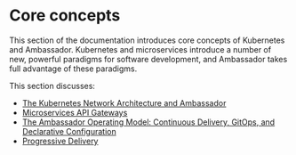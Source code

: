 # Core concepts

This section of the documentation introduces core concepts of Kubernetes and Ambassador. Kubernetes and microservices introduce a number of new, powerful paradigms for software development, and Ambassador takes full advantage of these paradigms.

This section discusses:

* [The Kubernetes Network Architecture and Ambassador](kubernetes-network-architecture.md)
* [Microservices API Gateways](microservices-api-gateways)
* [The Ambassador Operating Model: Continuous Delivery, GitOps, and Declarative Configuration](gitops-continuous-delivery)
* [Progressive Delivery](progressive-delivery)

